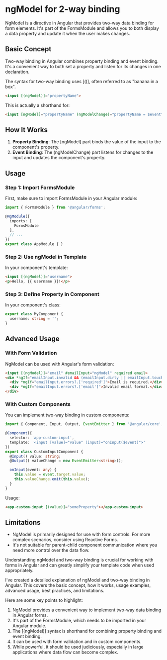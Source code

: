 #  ngModel for 2-way binding

NgModel is a directive in Angular that provides two-way data binding for form elements. It's part of the FormsModule and allows you to both display a data property and update it when the user makes changes.

## Basic Concept

Two-way binding in Angular combines property binding and event binding. It's a convenient way to both set a property and listen for its changes in one declaration.

The syntax for two-way binding uses [()], often referred to as "banana in a box".

```html
<input [(ngModel)]="propertyName">
```

This is actually a shorthand for:

```html
<input [ngModel]="propertyName" (ngModelChange)="propertyName = $event">
```

## How It Works

1. **Property Binding**: The [ngModel] part binds the value of the input to the component's property.
2. **Event Binding**: The (ngModelChange) part listens for changes to the input and updates the component's property.

## Usage

### Step 1: Import FormsModule

First, make sure to import FormsModule in your Angular module:

```typescript
import { FormsModule } from '@angular/forms';

@NgModule({
  imports: [
    FormsModule
  ],
  // ...
})
export class AppModule { }
```

### Step 2: Use ngModel in Template

In your component's template:

```html
<input [(ngModel)]="username">
<p>Hello, {{ username }}!</p>
```

### Step 3: Define Property in Component

In your component's class:

```typescript
export class MyComponent {
  username: string = '';
}
```

## Advanced Usage

### With Form Validation

NgModel can be used with Angular's form validation:

```html
<input [(ngModel)]="email" #emailInput="ngModel" required email>
<div *ngIf="emailInput.invalid && (emailInput.dirty || emailInput.touched)">
  <div *ngIf="emailInput.errors?.['required']">Email is required.</div>
  <div *ngIf="emailInput.errors?.['email']">Invalid email format.</div>
</div>
```

### With Custom Components

You can implement two-way binding in custom components:

```typescript
import { Component, Input, Output, EventEmitter } from '@angular/core';

@Component({
  selector: 'app-custom-input',
  template: '<input [value]="value" (input)="onInput($event)">'
})
export class CustomInputComponent {
  @Input() value: string;
  @Output() valueChange = new EventEmitter<string>();

  onInput(event: any) {
    this.value = event.target.value;
    this.valueChange.emit(this.value);
  }
}
```

Usage:

```html
<app-custom-input [(value)]="someProperty"></app-custom-input>
```


## Limitations

- NgModel is primarily designed for use with form controls. For more complex scenarios, consider using Reactive Forms.
- It's not suitable for parent-child component communication where you need more control over the data flow.

Understanding ngModel and two-way binding is crucial for working with forms in Angular and can greatly simplify your template code when used appropriately.


I've created a detailed explanation of ngModel and two-way binding in Angular. This covers the basic concept, how it works, usage examples, advanced usage, best practices, and limitations. 

Here are some key points to highlight:

1. NgModel provides a convenient way to implement two-way data binding in Angular forms.
2. It's part of the FormsModule, which needs to be imported in your Angular module.
3. The [(ngModel)] syntax is shorthand for combining property binding and event binding.
4. It can be used with form validation and in custom components.
5. While powerful, it should be used judiciously, especially in large applications where data flow can become complex.
